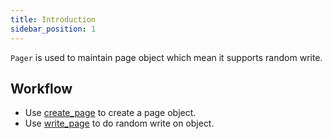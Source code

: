 ```yaml
---
title: Introduction
sidebar_position: 1
---
```


`Pager` is used to maintain page object which mean it supports random write.

## Workflow

- Use [create_page](./create_page.md) to create a page object.
- Use [write_page](./write_page.md) to do random write on object.
